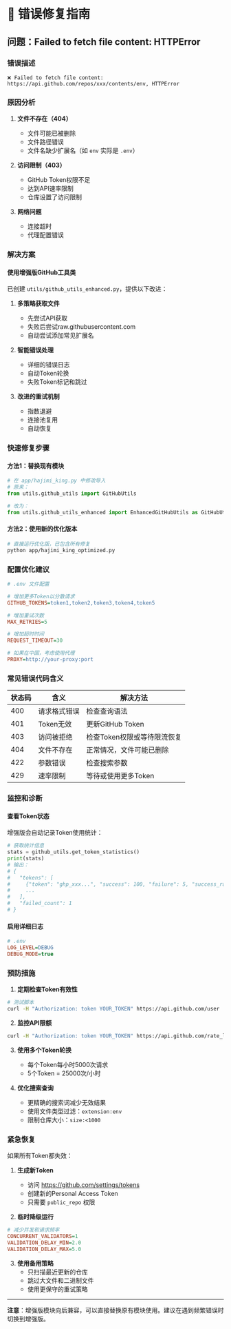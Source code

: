 # 🔧 错误修复指南

## 问题：Failed to fetch file content: HTTPError

### 错误描述
```
❌ Failed to fetch file content: https://api.github.com/repos/xxx/contents/env, HTTPError
```

### 原因分析

1. **文件不存在（404）**
   - 文件可能已被删除
   - 文件路径错误
   - 文件名缺少扩展名（如 `env` 实际是 `.env`）

2. **访问限制（403）**
   - GitHub Token权限不足
   - 达到API速率限制
   - 仓库设置了访问限制

3. **网络问题**
   - 连接超时
   - 代理配置错误

### 解决方案

#### 使用增强版GitHub工具类

已创建 `utils/github_utils_enhanced.py`，提供以下改进：

1. **多策略获取文件**
   - 先尝试API获取
   - 失败后尝试raw.githubusercontent.com
   - 自动尝试添加常见扩展名

2. **智能错误处理**
   - 详细的错误日志
   - 自动Token轮换
   - 失败Token标记和跳过

3. **改进的重试机制**
   - 指数退避
   - 连接池复用
   - 自动恢复

### 快速修复步骤

#### 方法1：替换现有模块

```python
# 在 app/hajimi_king.py 中修改导入
# 原来：
from utils.github_utils import GitHubUtils

# 改为：
from utils.github_utils_enhanced import EnhancedGitHubUtils as GitHubUtils
```

#### 方法2：使用新的优化版本

```bash
# 直接运行优化版，已包含所有修复
python app/hajimi_king_optimized.py
```

### 配置优化建议

```ini
# .env 文件配置

# 增加更多Token以分散请求
GITHUB_TOKENS=token1,token2,token3,token4,token5

# 增加重试次数
MAX_RETRIES=5

# 增加超时时间
REQUEST_TIMEOUT=30

# 如果在中国，考虑使用代理
PROXY=http://your-proxy:port
```

### 常见错误代码含义

| 状态码 | 含义 | 解决方法 |
|--------|------|----------|
| 400 | 请求格式错误 | 检查查询语法 |
| 401 | Token无效 | 更新GitHub Token |
| 403 | 访问被拒绝 | 检查Token权限或等待限流恢复 |
| 404 | 文件不存在 | 正常情况，文件可能已删除 |
| 422 | 参数错误 | 检查搜索参数 |
| 429 | 速率限制 | 等待或使用更多Token |

### 监控和诊断

#### 查看Token状态
增强版会自动记录Token使用统计：

```python
# 获取统计信息
stats = github_utils.get_token_statistics()
print(stats)
# 输出：
# {
#   "tokens": [
#     {"token": "ghp_xxx...", "success": 100, "failure": 5, "success_rate": "95.2%"},
#     ...
#   ],
#   "failed_count": 1
# }
```

#### 启用详细日志
```ini
# .env
LOG_LEVEL=DEBUG
DEBUG_MODE=true
```

### 预防措施

1. **定期检查Token有效性**
```bash
# 测试脚本
curl -H "Authorization: token YOUR_TOKEN" https://api.github.com/user
```

2. **监控API限额**
```bash
curl -H "Authorization: token YOUR_TOKEN" https://api.github.com/rate_limit
```

3. **使用多个Token轮换**
   - 每个Token每小时5000次请求
   - 5个Token = 25000次/小时

4. **优化搜索查询**
   - 更精确的搜索词减少无效结果
   - 使用文件类型过滤：`extension:env`
   - 限制仓库大小：`size:<1000`

### 紧急恢复

如果所有Token都失效：

1. **生成新Token**
   - 访问 https://github.com/settings/tokens
   - 创建新的Personal Access Token
   - 只需要 `public_repo` 权限

2. **临时降级运行**
```ini
# 减少并发和请求频率
CONCURRENT_VALIDATORS=1
VALIDATION_DELAY_MIN=2.0
VALIDATION_DELAY_MAX=5.0
```

3. **使用备用策略**
   - 只扫描最近更新的仓库
   - 跳过大文件和二进制文件
   - 使用更保守的重试策略

---

**注意**：增强版模块向后兼容，可以直接替换原有模块使用。建议在遇到频繁错误时切换到增强版。
